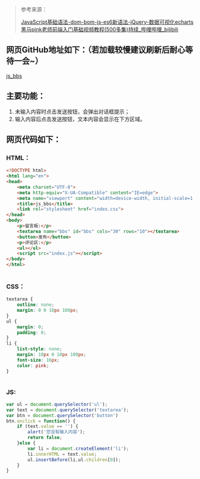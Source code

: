 >  参考来源：
>
> [JavaScript基础语法-dom-bom-js-es6新语法-jQuery-数据可视化echarts黑马pink老师前端入门基础视频教程(500多集)持续_哔哩哔哩_bilibili](https://www.bilibili.com/video/BV1Sy4y1C7ha?p=234&spm_id_from=pageDriver)

## 网页GitHub地址如下：（若加载较慢建议刷新后耐心等待一会~）

[js_bbs](https://jiang-lijun.github.io/js_bbs/)

## 主要功能：

1. 未输入内容时点击发送按钮，会弹出对话框提示；
2. 输入内容后点击发送按钮，文本内容会显示在下方区域。

## 网页代码如下：

### HTML：

```html
<!DOCTYPE html>
<html lang="en">
<head>
    <meta charset="UTF-8">
    <meta http-equiv="X-UA-Compatible" content="IE=edge">
    <meta name="viewport" content="width=device-width, initial-scale=1.0">
    <title>js_bbs</title>
    <link rel="stylesheet" href="index.css">
</head>
<body>
    <p>留言板:</p>
    <textarea name="bbs" id="bbs" cols="30" rows="10"></textarea>
    <button>发布</button>
    <p>评论区:</p>
    <ul></ul>
    <script src="index.js"></script>
</body>
</html>
```

![点击并拖拽以移动](data:image/gif;base64,R0lGODlhAQABAPABAP///wAAACH5BAEKAAAALAAAAAABAAEAAAICRAEAOw==)

### CSS：

```css
textarea {
    outline: none;
    margin: 0 0 10px 100px;
}
ul {
    margin: 0;
    padding: 0;
}
li {
    list-style: none;
    margin: 10px 0 10px 100px;
    font-size: 16px;
    color: pink;
}
```

![点击并拖拽以移动](data:image/gif;base64,R0lGODlhAQABAPABAP///wAAACH5BAEKAAAALAAAAAABAAEAAAICRAEAOw==)

### JS:

```javascript
var ul = document.querySelector('ul');
var text = document.querySelector('textarea');
var btn = document.querySelector('button')
btn.onclick = function() {
    if (text.value == '') {
        alert('您没有输入内容');
        return false;
    }else {
        var li = document.createElement('li');
        li.innerHTML = text.value;
        ul.insertBefore(li,ul.children[0]);
    }
}
```

